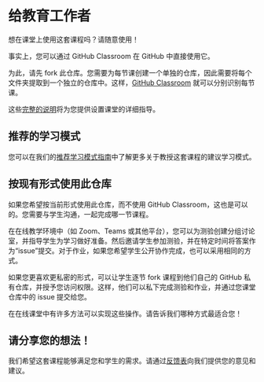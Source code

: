 <!--
CO_OP_TRANSLATOR_METADATA:
{
  "original_hash": "9fd36f5dc734203ee28b6cf2573e5eab",
  "translation_date": "2025-08-24T20:59:40+00:00",
  "source_file": "for-teachers.md",
  "language_code": "zh"
}
-->
# 给教育工作者

想在课堂上使用这套课程吗？请随意使用！

事实上，您可以通过 GitHub Classroom 在 GitHub 中直接使用它。

为此，请先 fork 此仓库。您需要为每节课创建一个单独的仓库，因此需要将每个文件夹提取到一个独立的仓库中。这样，[GitHub Classroom](https://classroom.github.com/classrooms) 就可以分别识别每节课。

这些[完整的说明](https://github.blog/2020-03-18-set-up-your-digital-classroom-with-github-classroom/)将为您提供设置课堂的详细指导。

## 推荐的学习模式

您可以在我们的[推荐学习模式指南](recommended-learning-model.md)中了解更多关于教授这套课程的建议学习模式。

## 按现有形式使用此仓库

如果您希望按当前形式使用此仓库，而不使用 GitHub Classroom，这也是可以的。您需要与学生沟通，一起完成哪一节课程。

在在线教学环境中（如 Zoom、Teams 或其他平台），您可以为测验创建分组讨论室，并指导学生为学习做好准备。然后邀请学生参加测验，并在特定时间将答案作为“issue”提交。对于作业，如果您希望学生公开协作完成，也可以采用相同的方式。

如果您更喜欢更私密的形式，可以让学生逐节 fork 课程到他们自己的 GitHub 私有仓库，并授予您访问权限。这样，他们可以私下完成测验和作业，并通过您课堂仓库中的 issue 提交给您。

在在线课堂中有许多方法可以实现这些操作。请告诉我们哪种方式最适合您！

## 请分享您的想法！

我们希望这套课程能够满足您和学生的需求。请通过[反馈表](https://forms.microsoft.com/Pages/ResponsePage.aspx?id=v4j5cvGGr0GRqy180BHbR2humCsRZhxNuI79cm6n0hRUQzRVVU9VVlU5UlFLWTRLWlkyQUxORTg5WS4u)向我们提供您的意见和建议。
